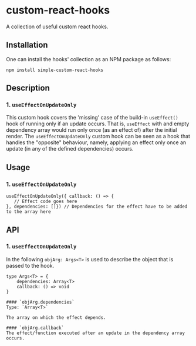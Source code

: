 # custom-react-hooks
A collection of useful custom react hooks.

## Installation
One can install the hooks' collection as an NPM package as follows: 

```
npm install simple-custom-react-hooks
```

## Description

### 1. `useEffectOnUpdateOnly`

This custom hook covers the 'missing' case of the build-in `useEffect()` hook of running only if an update occurs. That is, `useEffect` with and empty dependency array would run only once (as an effect of) after the initial render.
The `useEffectOnUpdateOnly` custom hook can be seen as a hook that handles the "opposite" behaviour, namely, applying an effect only once an update (in any of the defined dependencies) occurs.

## Usage

### 1. `useEffectOnUpdateOnly`

```
useEffectOnUpdateOnly({ callback: () => {
   // Effect code goes here 
}, dependencies: []}) // Dependencies for the effect have to be added to the array here
```


## API

### 1. `useEffectOnUpdateOnly`
In the following `objArg: Args<T>` is used to describe the object that is passed to the hook.

```
type Args<T> = {
    dependencies: Array<T>
    callback: () => void
}

#### `objArg.dependencies`
Type: `Array<T>`

The array on which the effect depends.

#### `objArg.callback`
The effect/function executed after an update in the dependency array occurs.
